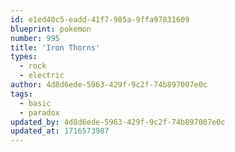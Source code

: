 ```yaml
---
id: e1ed40c5-eadd-41f7-985a-9ffa97831609
blueprint: pokemon
number: 995
title: 'Iron Thorns'
types:
  - rock
  - electric
author: 4d8d6ede-5963-429f-9c2f-74b897007e0c
tags:
  - basic
  - paradox
updated_by: 4d8d6ede-5963-429f-9c2f-74b897007e0c
updated_at: 1716573987
---
```

